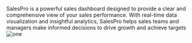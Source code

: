 SalesPro is a powerful sales dashboard designed to provide a clear and comprehensive view of your sales performance.
With real-time data visualization and insightful analytics, SalesPro helps sales teams and managers make informed
decisions to drive growth and achieve targets![one](https://github.com/user-attachments/assets/f78014ad-d120-4562-81fe-124597d77c61)
